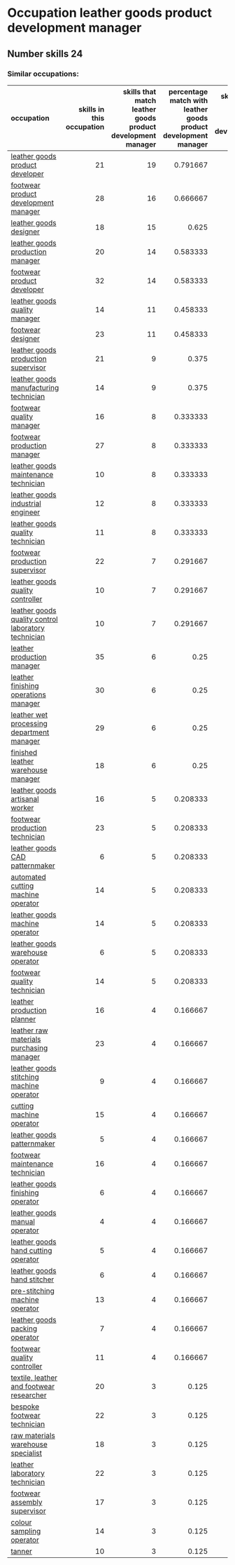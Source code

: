 # Occupation leather goods product development manager
## Number skills 24
### Similar occupations:
| occupation                                                                                                    |   skills in this occupation |   skills that match leather goods product development manager |   percentage match with leather goods product development manager |   skills not in leather goods product development manager |
|:--------------------------------------------------------------------------------------------------------------|----------------------------:|--------------------------------------------------------------:|------------------------------------------------------------------:|----------------------------------------------------------:|
| [leather goods product developer](leather_goods_product_developer.md)                                         |                          21 |                                                            19 |                                                          0.791667 |                                                         2 |
| [footwear product development manager](footwear_product_development_manager.md)                               |                          28 |                                                            16 |                                                          0.666667 |                                                        12 |
| [leather goods designer](leather_goods_designer.md)                                                           |                          18 |                                                            15 |                                                          0.625    |                                                         3 |
| [leather goods production manager](leather_goods_production_manager.md)                                       |                          20 |                                                            14 |                                                          0.583333 |                                                         6 |
| [footwear product developer](footwear_product_developer.md)                                                   |                          32 |                                                            14 |                                                          0.583333 |                                                        18 |
| [leather goods quality manager](leather_goods_quality_manager.md)                                             |                          14 |                                                            11 |                                                          0.458333 |                                                         3 |
| [footwear designer](footwear_designer.md)                                                                     |                          23 |                                                            11 |                                                          0.458333 |                                                        12 |
| [leather goods production supervisor](leather_goods_production_supervisor.md)                                 |                          21 |                                                             9 |                                                          0.375    |                                                        12 |
| [leather goods manufacturing technician](leather_goods_manufacturing_technician.md)                           |                          14 |                                                             9 |                                                          0.375    |                                                         5 |
| [footwear quality manager](footwear_quality_manager.md)                                                       |                          16 |                                                             8 |                                                          0.333333 |                                                         8 |
| [footwear production manager](footwear_production_manager.md)                                                 |                          27 |                                                             8 |                                                          0.333333 |                                                        19 |
| [leather goods maintenance technician](leather_goods_maintenance_technician.md)                               |                          10 |                                                             8 |                                                          0.333333 |                                                         2 |
| [leather goods industrial engineer](leather_goods_industrial_engineer.md)                                     |                          12 |                                                             8 |                                                          0.333333 |                                                         4 |
| [leather goods quality technician](leather_goods_quality_technician.md)                                       |                          11 |                                                             8 |                                                          0.333333 |                                                         3 |
| [footwear production supervisor](footwear_production_supervisor.md)                                           |                          22 |                                                             7 |                                                          0.291667 |                                                        15 |
| [leather goods quality controller](leather_goods_quality_controller.md)                                       |                          10 |                                                             7 |                                                          0.291667 |                                                         3 |
| [leather goods quality control laboratory technician](leather_goods_quality_control_laboratory_technician.md) |                          10 |                                                             7 |                                                          0.291667 |                                                         3 |
| [leather production manager](leather_production_manager.md)                                                   |                          35 |                                                             6 |                                                          0.25     |                                                        29 |
| [leather finishing operations manager](leather_finishing_operations_manager.md)                               |                          30 |                                                             6 |                                                          0.25     |                                                        24 |
| [leather wet processing department manager](leather_wet_processing_department_manager.md)                     |                          29 |                                                             6 |                                                          0.25     |                                                        23 |
| [finished leather warehouse manager](finished_leather_warehouse_manager.md)                                   |                          18 |                                                             6 |                                                          0.25     |                                                        12 |
| [leather goods artisanal worker](leather_goods_artisanal_worker.md)                                           |                          16 |                                                             5 |                                                          0.208333 |                                                        11 |
| [footwear production technician](footwear_production_technician.md)                                           |                          23 |                                                             5 |                                                          0.208333 |                                                        18 |
| [leather goods CAD patternmaker](leather_goods_CAD_patternmaker.md)                                           |                           6 |                                                             5 |                                                          0.208333 |                                                         1 |
| [automated cutting machine operator](automated_cutting_machine_operator.md)                                   |                          14 |                                                             5 |                                                          0.208333 |                                                         9 |
| [leather goods machine operator](leather_goods_machine_operator.md)                                           |                          14 |                                                             5 |                                                          0.208333 |                                                         9 |
| [leather goods warehouse operator](leather_goods_warehouse_operator.md)                                       |                           6 |                                                             5 |                                                          0.208333 |                                                         1 |
| [footwear quality technician](footwear_quality_technician.md)                                                 |                          14 |                                                             5 |                                                          0.208333 |                                                         9 |
| [leather production planner](leather_production_planner.md)                                                   |                          16 |                                                             4 |                                                          0.166667 |                                                        12 |
| [leather raw materials purchasing manager](leather_raw_materials_purchasing_manager.md)                       |                          23 |                                                             4 |                                                          0.166667 |                                                        19 |
| [leather goods stitching machine operator](leather_goods_stitching_machine_operator.md)                       |                           9 |                                                             4 |                                                          0.166667 |                                                         5 |
| [cutting machine operator](cutting_machine_operator.md)                                                       |                          15 |                                                             4 |                                                          0.166667 |                                                        11 |
| [leather goods patternmaker](leather_goods_patternmaker.md)                                                   |                           5 |                                                             4 |                                                          0.166667 |                                                         1 |
| [footwear maintenance technician](footwear_maintenance_technician.md)                                         |                          16 |                                                             4 |                                                          0.166667 |                                                        12 |
| [leather goods finishing operator](leather_goods_finishing_operator.md)                                       |                           6 |                                                             4 |                                                          0.166667 |                                                         2 |
| [leather goods manual operator](leather_goods_manual_operator.md)                                             |                           4 |                                                             4 |                                                          0.166667 |                                                         0 |
| [leather goods hand cutting operator](leather_goods_hand_cutting_operator.md)                                 |                           5 |                                                             4 |                                                          0.166667 |                                                         1 |
| [leather goods hand stitcher](leather_goods_hand_stitcher.md)                                                 |                           6 |                                                             4 |                                                          0.166667 |                                                         2 |
| [pre-stitching machine operator](pre-stitching_machine_operator.md)                                           |                          13 |                                                             4 |                                                          0.166667 |                                                         9 |
| [leather goods packing operator](leather_goods_packing_operator.md)                                           |                           7 |                                                             4 |                                                          0.166667 |                                                         3 |
| [footwear quality controller](footwear_quality_controller.md)                                                 |                          11 |                                                             4 |                                                          0.166667 |                                                         7 |
| [textile, leather and footwear researcher](textile,_leather_and_footwear_researcher.md)                       |                          20 |                                                             3 |                                                          0.125    |                                                        17 |
| [bespoke footwear technician](bespoke_footwear_technician.md)                                                 |                          22 |                                                             3 |                                                          0.125    |                                                        19 |
| [raw materials warehouse specialist](raw_materials_warehouse_specialist.md)                                   |                          18 |                                                             3 |                                                          0.125    |                                                        15 |
| [leather laboratory technician](leather_laboratory_technician.md)                                             |                          22 |                                                             3 |                                                          0.125    |                                                        19 |
| [footwear assembly supervisor](footwear_assembly_supervisor.md)                                               |                          17 |                                                             3 |                                                          0.125    |                                                        14 |
| [colour sampling operator](colour_sampling_operator.md)                                                       |                          14 |                                                             3 |                                                          0.125    |                                                        11 |
| [tanner](tanner.md)                                                                                           |                          10 |                                                             3 |                                                          0.125    |                                                         7 |
